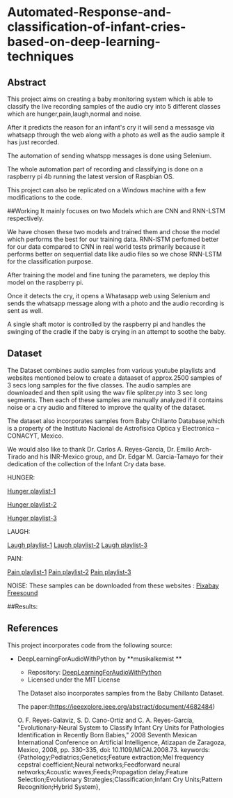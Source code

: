 # Automated-Response-and-classification-of-infant-cries-based-on-deep-learning-techniques
## Abstract
This project aims on creating a baby monitoring system which is able to classify the live recording samples of the audio cry into 5 different classes which are hunger,pain,laugh,normal and noise.

After it predicts the reason for an infant's cry it will send a messasge via whatsapp through the web along with a photo as well as the audio sample it has just recorded.

The automation of sending whatspp messages is done using Selenium.

The whole automation part of recording and classifying is done on a raspberry pi 4b running the latest version of Raspbian OS.

This project can also be replicated on a Windows machine with a few modifications to the code.

##Working
It mainly focuses on two Models which are CNN and RNN-LSTM respectively.

We have chosen these two models and trained them and chose the model which performs the best for our training data.
RNN-lSTM perfomed better for our data compared to CNN in real world tests primarily because it performs better on sequential data like audio files so we chose RNN-LSTM for the classification purpose.

After training the model and fine tuning the parameters, we deploy this model on the raspberry pi.

Once it detects the cry, it opens a Whatasapp web using Selenium and sends the whatsapp message along with a photo and the audio recording is sent as well.

A single shaft motor is controlled by the raspberry pi and handles the swinging of the cradle if the baby is crying in an attempt to soothe the baby.

## Dataset
The Dataset combines audio samples from various youtube playlists and websites mentioned below to create a dataaset of approx.2500 samples of 3 secs long samples for the five classes.
The audio samples are downloaded and then split using the wav file spliter.py into 3 sec long segments.
Then each of these samples are manually analyzed if it contains noise or a cry audio and filtered to improve the quality of the dataset.

The dataset also incorporates samples from Baby Chillanto Database,which is a property of the Instituto Nacional de Astrofisica Optica y Electronica – CONACYT, Mexico.

We would also like to thank Dr. Carlos A. Reyes-Garcia, Dr. Emilio Arch-Tirado and his INR-Mexico group, and Dr. Edgar M. Garcia-Tamayo for their dedication of the collection of the Infant Cry data base.

HUNGER:

[Hunger playlist-1](https://www.youtube.com/playlist?list=PL3c8pbVXDYnGT8IbavTdUo2LqdGDIHZbi)

[Hunger playlist-2](https://www.youtube.com/playlist?list=PL8ev3X5tHcOZ1cMK47KJKzyybPGg1ASdN)

[Hunger playlist-3](https://www.youtube.com/playlist?list=PLi24J1tB5dgHDG6lNbSxeHtAIte73L56w)

LAUGH:

[Laugh playlist-1](https://www.youtube.com/playlist?list=PL46077C057708485D)
[Laugh playlist-2](https://www.youtube.com/playlist?list=PL9FDDA065EED56EE5)
[Laugh playlist-3](https://www.youtube.com/playlist?list=PL17qYU0cLqMqkAN_VFN8hj2Ylxw9LLWTq)

PAIN:

[Pain playlist-1](https://www.youtube.com/playlist?list=PLAWqy92HSINYIRZA0kUrmM69x0e0GV03r)
[Pain playlist-2](https://www.youtube.com/playlist?list=PLF1_tLatgz_ywqj6HuCugg5eotD4KAqFa)
[Pain playlist-3](https://www.youtube.com/playlist?list=PL6yh-QMpd3PAmXHt1Czhex_1vFb9N6rxr)

NOISE:
These samples can be downloaded from these websites :
[Pixabay](https://pixabay.com/)
[Freesound](https://freesound.org/)


##Results:


## References

This project incorporates code from the following source:

- DeepLearningForAudioWithPython by **musikalkemist **
  - Repository: [DeepLearningForAudioWithPython](https://github.com/musikalkemist/DeepLearningForAudioWithPython)
  - Licensed under the MIT License

  The Dataset also incorporates samples from the Baby Chillanto Dataset.

  The paper:(https://ieeexplore.ieee.org/abstract/document/4682484)
  
  O. F. Reyes-Galaviz, S. D. Cano-Ortiz and C. A. Reyes-García, "Evolutionary-Neural System to Classify Infant Cry Units for Pathologies Identification in Recently Born Babies," 2008 Seventh Mexican International Conference on Artificial Intelligence, Atizapan de Zaragoza, Mexico, 2008, pp. 330-335, doi: 10.1109/MICAI.2008.73.
keywords: {Pathology;Pediatrics;Genetics;Feature extraction;Mel frequency cepstral coefficient;Neural networks;Feedforward neural networks;Acoustic waves;Feeds;Propagation delay;Feature Selection;Evolutionary Strategies;Classification;Infant Cry Units;Pattern Recognition;Hybrid System}, 


